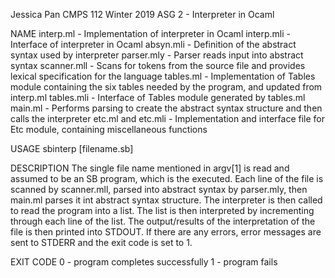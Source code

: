Jessica Pan
CMPS 112 Winter 2019
ASG 2 - Interpreter in Ocaml

NAME
   interp.ml - Implementation of interpreter in Ocaml
   interp.mli - Interface of interpreter in Ocaml
   absyn.mli - Definition of the abstract syntax used by interpreter
   parser.mly - Parser reads input into abstract syntax
   scanner.mll - Scans for tokens from the source file and provides lexical specification for the language
   tables.ml - Implementation of Tables module containing the six tables needed by the program, and updated from interp.ml
   tables.mli - Interface of Tables module generated by tables.ml
   main.ml - Performs parsing to create the abstract syntax structure and then calls the interpreter
   etc.ml and etc.mli - Implementation and interface file for Etc module, containing miscellaneous functions

USAGE
   sbinterp [filename.sb]

DESCRIPTION
   The single file name mentioned in argv[1] is read and assumed to be an SB
   program, which is the executed. Each line of the file is scanned by scanner.mll, parsed into abstract syntax by parser.mly, then main.ml parses it int abstract syntax structure.
   The interpreter is then called to read the program into a list. 
   The list is then interpreted by incrementing through each line of the list. 
   The output/results of the interpretation of the file is then printed into STDOUT.
   If there are any errors, error messages are sent to STDERR and the exit code is set to 1.
   
EXIT CODE
0 - program completes successfully
1 - program fails
